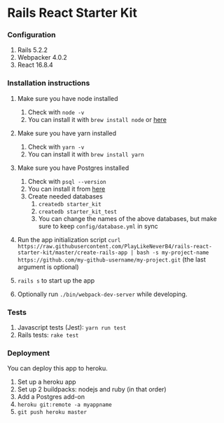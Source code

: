# Rails React Starter Kit
### Configuration
1. Rails 5.2.2
2. Webpacker 4.0.2
3. React 16.8.4

### Installation instructions

1. Make sure you have node installed
	1. Check with `node -v`
	2. You can install it with `brew install node` or [here](https://nodejs.org)
2. Make sure you have yarn installed
	1. Check with `yarn -v`
	2. You can install it with `brew install yarn`
3. Make sure you have Postgres installed
	1. Check with `psql --version`
	2. You can install it from [here](https://postgresapp.com)
	3. Create needed databases
		1. `createdb starter_kit`
		2. `createdb starter_kit_test`
		3. You can change the names of the above databases, but make sure to keep `config/database.yml` in sync
3. Run the app initialization script `curl https://raw.githubusercontent.com/PlayLikeNeverB4/rails-react-starter-kit/master/create-rails-app | bash -s my-project-name https://github.com/my-github-username/my-project.git`
(the last argument is optional)

4. `rails s` to start up the app
5. Optionally run `./bin/webpack-dev-server` while developing.

### Tests

1. Javascript tests (Jest): `yarn run test`
2. Rails tests: `rake test`

### Deployment

You can deploy this app to heroku.

1. Set up a heroku app
2. Set up 2 buildpacks: nodejs and ruby (in that order)
3. Add a Postgres add-on
4. `heroku git:remote -a myappname`
5. `git push heroku master`
